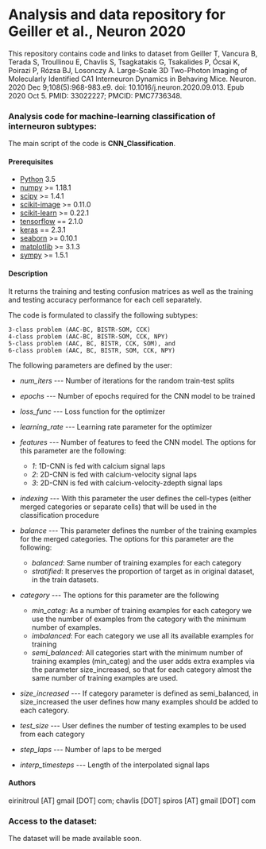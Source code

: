 # Analysis and data repository for Geiller et al., Neuron 2020

This repository contains code and links to dataset from Geiller T, Vancura B, Terada S, Troullinou E, Chavlis S, Tsagkatakis G, Tsakalides P, Ócsai K, Poirazi P, Rózsa BJ, Losonczy A. Large-Scale 3D Two-Photon Imaging of Molecularly Identified CA1 Interneuron Dynamics in Behaving Mice. Neuron. 2020 Dec 9;108(5):968-983.e9. doi: 10.1016/j.neuron.2020.09.013. Epub 2020 Oct 5. PMID: 33022227; PMCID: PMC7736348.


### Analysis code for machine-learning classification of interneuron subtypes:

The main script of the code is **CNN_Classification**.

#### Prerequisites

* [Python](http://python.org) 3.5 
* [numpy](http://www.scipy.org) >= 1.18.1
* [scipy](http://www.scipy.org) >= 1.4.1
* [scikit-image](http://scikit-image.org) >= 0.11.0
* [scikit-learn](http://scikit-learn.org) >= 0.22.1
* [tensorflow](https://www.tensorflow.org) == 2.1.0
* [keras](https://keras.io) == 2.3.1
* [seaborn](https://seaborn.pydata.org/) >= 0.10.1
* [matplotlib](https://matplotlib.org/) >= 3.1.3
* [sympy](https://www.sympy.org) >= 1.5.1

#### Description
It returns the training and testing confusion matrices as well as the training and testing accuracy performance for each cell separately.

The code is formulated to classify the following subtypes:
```
3-class problem (AAC-BC, BISTR-SOM, CCK)
4-class problem (AAC-BC, BISTR-SOM, CCK, NPY)
5-class problem (AAC, BC, BISTR, CCK, SOM), and
6-class problem (AAC, BC, BISTR, SOM, CCK, NPY)
```
The following parameters are defined by the user:

* _num_iters_ --- Number of iterations for the random train-test splits
* _epochs_ --- Number of epochs required for the CNN model to be trained
* _loss_func_ --- Loss function for the optimizer
* _learning_rate_ --- Learning rate parameter for the optimizer
* _features_ --- Number of features to feed the CNN model. The options for this parameter are the following:
  * _1_: 1D-CNN is fed with calcium signal laps
  * _2_: 2D-CNN is fed with calcium-velocity signal laps
  * _3_: 2D-CNN is fed with calcium-velocity-zdepth signal laps
* _indexing_ --- With this parameter the user defines the cell-types (either merged categories or separate cells) that will be used in the classification procedure 
* _balance_ --- This parameter defines the number of the training examples for the merged categories. The options for this parameter are the following: 
  * _balanced_: Same number of training examples for each category
  * _stratified_: It preserves the proportion of target as in original dataset, in the train datasets.
* _category_ --- The options for this parameter are the following
  * _min_categ_: As a number of training examples for each category we use the number of examples from the category with the minimum number of examples. 
  * _imbalanced_: For each category we use all its available examples for training
  * _semi_balanced_: All categories start with the minimum number of training examples (min_categ) and the user adds extra examples via the parameter size_increased, so that for each category almost the same number of training examples are used.

* _size_increased_ --- If category parameter is defined as semi_balanced, in size_increased the user defines how many examples should be added to each category. 
* _test_size_ --- User defines the number of testing examples to be used from each category
* _step_laps_ --- Number of laps to be merged
* _interp_timesteps_ --- Length of the interpolated signal laps

#### Authors
eirinitroul [AT] gmail [DOT] com; chavlis [DOT] spiros [AT] gmail [DOT] com

### Access to the dataset:

The dataset will be made available soon. 


